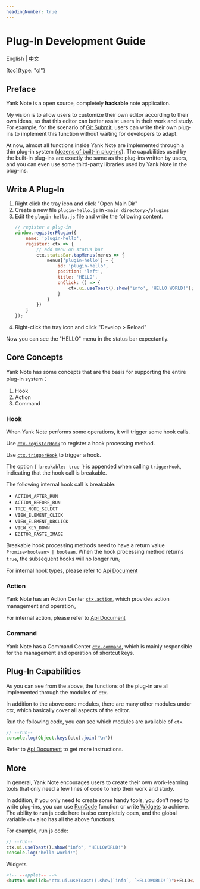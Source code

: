 ```yaml
---
headingNumber: true
---
```


# Plug-In Development Guide

English | [中文](./PLUGIN_ZH-CN.md)

[toc]{type: "ol"}

## Preface

Yank Note is a open source, completely **hackable** note application.

My vision is to allow users to customize their own editor according to their own ideas, so that this editor can better assist users in their work and study. For example, for the scenario of [Git Submit](https://github.com/purocean/yn/issues/65#issuecomment-962472562), users can write their own plug-ins to implement this function without waiting for developers to adapt.

At now, almost all functions inside Yank Note are implemented through a thin plug-in system ([dozens of built-in plug-ins](https://github.com/purocean/yn/tree/develop/src/renderer/plugins)). The capabilities used by the built-in plug-ins are exactly the same as the plug-ins written by users, and you can even use some third-party libraries used by Yank Note in the plug-ins.

## Write A Plug-In

1. Right click the tray icon and click "Open Main Dir"
2. Create a new file `plugin-hello.js` in `<main directory>/plugins`
3. Edit the `plugin-hello.js` file and write the following content.
    ```js
    // register a plug-in
    window.registerPlugin({
        name: 'plugin-hello',
        register: ctx => {
            // add menu on status bar
            ctx.statusBar.tapMenus(menus => {
                menus['plugin-hello'] = {
                    id: 'plugin-hello',
                    position: 'left',
                    title: 'HELLO',
                    onClick: () => {
                        ctx.ui.useToast().show('info', 'HELLO WORLD!');
                    }
                }
            })
        }
    });
    ```
4. Right-click the tray icon and click "Develop > Reload"

Now you can see the "HELLO" menu in the status bar expectantly.

## Core Concepts

Yank Note has some concepts that are the basis for supporting the entire plug-in system：

1. Hook
1. Action
1. Command

### Hook

When Yank Note performs some operations, it will trigger some hook calls.

Use [`ctx.registerHook`](https://yn-api-doc.vercel.app/modules/core_plugin.html#registerHook) to register a hook processing method.

Use [`ctx.triggerHook`](https://yn-api-doc.vercel.app/modules/core_plugin.html#triggerHook) to trigger a hook.

The option `{ breakable: true }` is appended when calling `triggerHook`, indicating that the hook call is breakable.

The following internal hook call is breakable:

- `ACTION_AFTER_RUN`
- `ACTION_BEFORE_RUN`
- `TREE_NODE_SELECT`
- `VIEW_ELEMENT_CLICK`
- `VIEW_ELEMENT_DBCLICK`
- `VIEW_KEY_DOWN`
- `EDITOR_PASTE_IMAGE`

Breakable hook processing methods need to have a return value `Promise<boolean> | boolean`. When the hook processing method returns `true`, the subsequent hooks will no longer run。

For internal hook types, please refer to [Api Document](https://yn-api-doc.vercel.app/modules/types.html#BuildInHookTypes)

### Action

Yank Note has an Action Center [`ctx.action`](https://yn-api-doc.vercel.app/modules/core_action.html), which provides action management and operation。

For internal action, please refer to [Api Document](https://yn-api-doc.vercel.app/modules/types.html#BuildInActions)

### Command
Yank Note has a Command Center [`ctx.command`](https://yn-api-doc.vercel.app/modules/core_command.html), which is mainly responsible for the management and operation of shortcut keys.

## Plug-In Capabilities

As you can see from the above, the functions of the plug-in are all implemented through the modules of `ctx`.

In addition to the above core modules, there are many other modules under ctx, which basically cover all aspects of the editor.

Run the following code, you can see which modules are available of `ctx`.

```js
// --run--
console.log(Object.keys(ctx).join('\n'))
```

Refer to [Api Document](https://yn-api-doc.vercel.app/modules/context.html) to get more instructions.

## More

In general, Yank Note encourages users to create their own work-learning tools that only need a few lines of code to help their work and study.

In addition, if you only need to create some handy tools, you don't need to write plug-ins, you can use [RunCode](FEATURES.md#RunCode) function or write [Widgets](FEATURES.md#Widgets) to achieve. The ability to run js code here is also completely open, and the global variable `ctx` also has all the above functions.

For example, run js code:

```js
// --run--
ctx.ui.useToast().show("info", "HELLOWORLD!")
console.log("hello world!")
```

Widgets

```html
<!-- --applet-- -->
<button onclick="ctx.ui.useToast().show(`info`, `HELLOWORLD!`)">HELLO</button>
```
